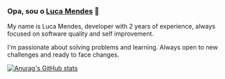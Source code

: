 ### Opa, sou o [Luca Mendes](https://www.linkedin.com/in/luca-mendes-b2a959211/) 👋

My name is Luca Mendes, developer with 2 years of experience, always focused on software quality and self improvement.

I'm passionate about solving problems and learning. Always open to new challenges and ready to face changes.

[![Anurag's GitHub stats](https://github-readme-stats.vercel.app/api?username=lucamqf)](https://github.com/anuraghazra/github-readme-stats)